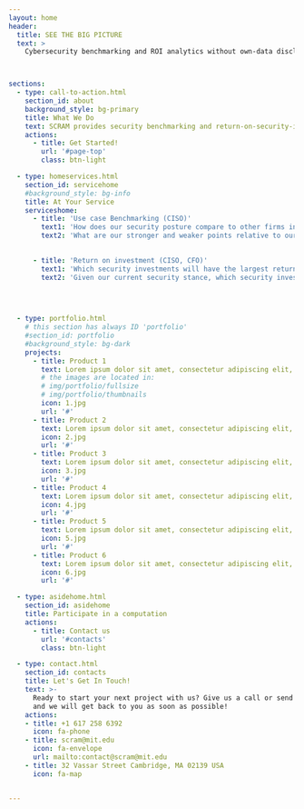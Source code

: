 ```yaml
---
layout: home
header:
  title: SEE THE BIG PICTURE
  text: >
    Cybersecurity benchmarking and ROI analytics without own-data disclosure



sections:
  - type: call-to-action.html
    section_id: about
    background_style: bg-primary
    title: What We Do
    text: SCRAM provides security benchmarking and return-on-security-investment data to CISOs and CFOs so they can better protect their networks, direct security investments, and improve the state of global cybersecurity.  The SCRAM cryptographic platform aggregates data from firms without requiring any firm to disclose their own sensitive data to anyone. Born and built at MIT by world-leading cryptographers, risk specialists, and cybersecurity experts, the SCRAM platform provides a safe way to aggregate sensitive cybersecurity defense and loss data in order to understand the state of cybersecurity and guide firm-level security investments.
    actions:
      - title: Get Started!
        url: '#page-top'
        class: btn-light

  - type: homeservices.html
    section_id: servicehome
    #background_style: bg-info
    title: At Your Service
    serviceshome:
      - title: 'Use case Benchmarking (CISO)'
        text1: 'How does our security posture compare to other firms in the sector?'
        text2: 'What are our stronger and weaker points relative to our peers?'

   
      - title: 'Return on investment (CISO, CFO)'
        text1: 'Which security investments will have the largest return on investment?' 
        text2: 'Given our current security stance, which security investments may justify additional investment?' 
        

      

  - type: portfolio.html
    # this section has always ID 'portfolio'
    #section_id: portfolio
    #background_style: bg-dark
    projects:
      - title: Product 1
        text: Lorem ipsum dolor sit amet, consectetur adipiscing elit, sed do eiusmod tempor incididunt ut labore et dolore magna aliqua.
        # the images are located in:
        # img/portfolio/fullsize
        # img/portfolio/thumbnails
        icon: 1.jpg
        url: '#'
      - title: Product 2
        text: Lorem ipsum dolor sit amet, consectetur adipiscing elit, sed do eiusmod tempor incididunt ut labore et dolore magna aliqua.
        icon: 2.jpg
        url: '#'
      - title: Product 3
        text: Lorem ipsum dolor sit amet, consectetur adipiscing elit, sed do eiusmod tempor incididunt ut labore et dolore magna aliqua.
        icon: 3.jpg
        url: '#'
      - title: Product 4
        text: Lorem ipsum dolor sit amet, consectetur adipiscing elit, sed do eiusmod tempor incididunt ut labore et dolore magna aliqua.
        icon: 4.jpg
        url: '#'
      - title: Product 5
        text: Lorem ipsum dolor sit amet, consectetur adipiscing elit, sed do eiusmod tempor incididunt ut labore et dolore magna aliqua.
        icon: 5.jpg
        url: '#'
      - title: Product 6
        text: Lorem ipsum dolor sit amet, consectetur adipiscing elit, sed do eiusmod tempor incididunt ut labore et dolore magna aliqua.
        icon: 6.jpg
        url: '#'

  - type: asidehome.html
    section_id: asidehome
    title: Participate in a computation 
    actions:
      - title: Contact us
        url: '#contacts'
        class: btn-light

  - type: contact.html
    section_id: contacts
    title: Let's Get In Touch!
    text: >-
      Ready to start your next project with us? Give us a call or send us an email
      and we will get back to you as soon as possible!
    actions:
    - title: +1 617 258 6392
      icon: fa-phone
    - title: scram@mit.edu
      icon: fa-envelope
      url: mailto:contact@scram@mit.edu
    - title: 32 Vassar Street Cambridge, MA 02139 USA
      icon: fa-map


---
```


